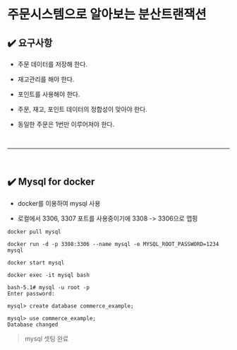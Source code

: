 # 주문시스템으로 알아보는 분산트랜잭션
## ✔️ 요구사항
- 주문 데이터를 저장해 한다.

- 재고관리를 해야 한다.

- 포인트를 사용해야 한다.

- 주문, 재고, 포인트 데이터의 정합성이 맞아야 한다.

- 동일한 주문은 1번만 이루어져야 한다.
<br>
<hr>
<br>

## ✔️ Mysql for docker
- docker를 이용하여 mysql 사용

- 로컬에서 3306, 3307 포트를 사용중이기에 3308 -> 3306으로 맵핑

```
docker pull mysql
                                 
docker run -d -p 3308:3306 --name mysql -e MYSQL_ROOT_PASSWORD=1234 mysql

docker start mysql

docker exec -it mysql bash

bash-5.1# mysql -u root -p
Enter password:

mysql> create database commerce_example;

mysql> use commerce_example;
Database changed
```
> mysql 셋팅 완료

